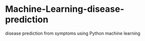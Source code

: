 # Machine-Learning-disease-prediction
disease prediction from symptoms using Python machine learning
